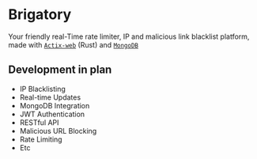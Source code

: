 # Brigatory
Your friendly real-Time rate limiter, IP and malicious link blacklist platform, made with [`Actix-web`](https://actix.rs/) (Rust) and [`MongoDB`](https://www.mongodb.com/)

## Development in plan
- IP Blacklisting
- Real-time Updates
- MongoDB Integration
- JWT Authentication
- RESTful API
- Malicious URL Blocking
- Rate Limiting
- Etc
